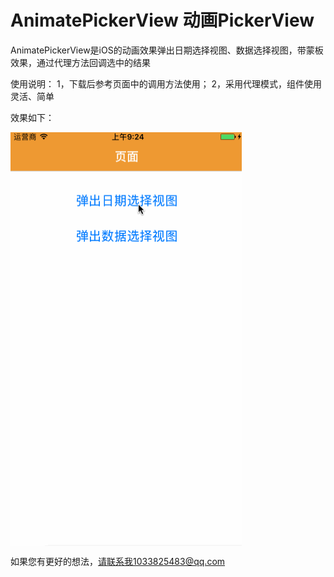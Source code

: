 # AnimatePickerView 动画PickerView
AnimatePickerView是iOS的动画效果弹出日期选择视图、数据选择视图，带蒙板效果，通过代理方法回调选中的结果

使用说明：
1，下载后参考页面中的调用方法使用；
2，采用代理模式，组件使用灵活、简单

效果如下：

<img src="https://github.com/youngerhaha/AnimatePickerView/blob/master/AnimatePickerView.gif" width="370" height="662" align="middle" />

如果您有更好的想法，请联系我1033825483@qq.com
